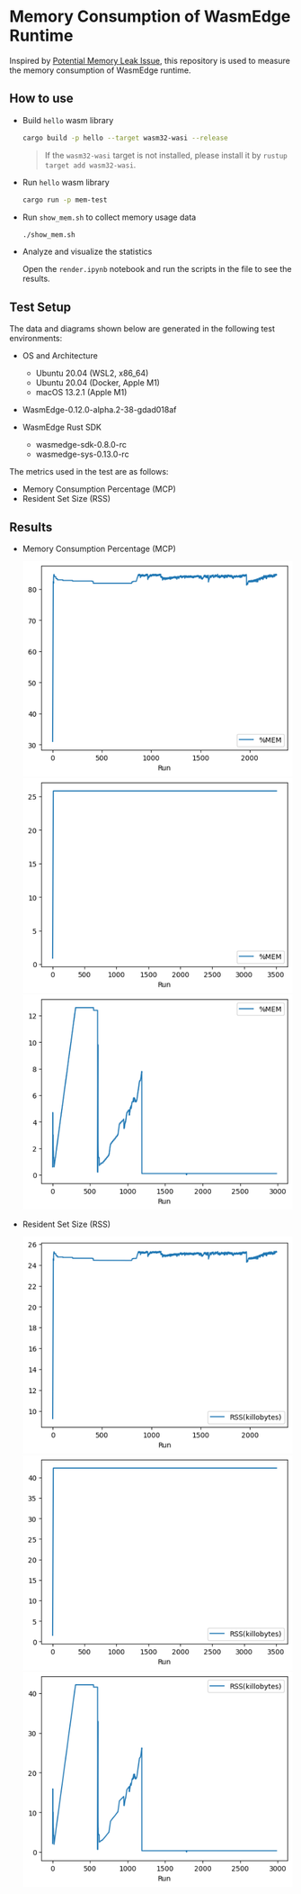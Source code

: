 
# Memory Consumption of WasmEdge Runtime

Inspired by [Potential Memory Leak Issue](https://github.com/WasmEdge/WasmEdge/issues/1805), this repository is used to measure the memory consumption of WasmEdge runtime.

## How to use

- Build `hello` wasm library

    ```bash
    cargo build -p hello --target wasm32-wasi --release
    ```

    > If the `wasm32-wasi` target is not installed, please install it by `rustup target add wasm32-wasi`.

- Run `hello` wasm library

    ```bash
    cargo run -p mem-test
    ```

- Run `show_mem.sh` to collect memory usage data

    ```bash
    ./show_mem.sh
    ```

- Analyze and visualize the statistics

    Open the `render.ipynb` notebook and run the scripts in the file to see the results.

## Test Setup

The data and diagrams shown below are generated in the following test environments:

- OS and Architecture
  - Ubuntu 20.04 (WSL2, x86_64)
  - Ubuntu 20.04 (Docker, Apple M1)
  - macOS 13.2.1 (Apple M1)

- WasmEdge-0.12.0-alpha.2-38-gdad018af

- WasmEdge Rust SDK
  - wasmedge-sdk-0.8.0-rc
  - wasmedge-sys-0.13.0-rc

The metrics used in the test are as follows:

- Memory Consumption Percentage (MCP)
- Resident Set Size (RSS)
  
## Results

- Memory Consumption Percentage (MCP)

    <firgure class="third">
        <img src="images/0.12.0-alpha.2-38-gdad018af/mem-ubuntu2004-x86.png">
        <img src="images/0.12.0-alpha.2-38-gdad018af/mem-ubuntu2004-docker-m1.png">
        <img src="images/0.12.0-alpha.2-38-gdad018af/mem-macos-m1.png">
    </firgure>

- Resident Set Size (RSS)

    <firgure class="third">
        <img src="images/0.12.0-alpha.2-38-gdad018af/rss-ubuntu2004-x86.png">
        <img src="images/0.12.0-alpha.2-38-gdad018af/rss-ubuntu2004-docker-m1.png">
        <img src="images/0.12.0-alpha.2-38-gdad018af/rss-macos-m1.png">
    </firgure>
